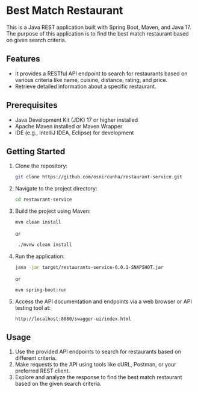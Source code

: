 # Best Match Restaurant

This is a Java REST application built with Spring Boot, Maven, and Java 17. The purpose of this application is to find
the best match restaurant based on given search criteria.

## Features

- It provides a RESTful API endpoint to search for restaurants based on various criteria like name, cuisine, distance,
  rating, and price.
- Retrieve detailed information about a specific restaurant.

## Prerequisites

- Java Development Kit (JDK) 17 or higher installed
- Apache Maven installed or Maven Wrapper
- IDE (e.g., IntelliJ IDEA, Eclipse) for development

## Getting Started

1. Clone the repository:

    ```bash
    git clone https://github.com/osnircunha/restaurant-service.git
    ```

2. Navigate to the project directory:

    ```bash
    cd restaurant-service
    ```

3. Build the project using Maven:

    ```bash
    mvn clean install
    ```
   or
   ```bash
    ./mvnw clean install
    ```

4. Run the application:

    ```bash
    java -jar target/restaurants-service-0.0.1-SNAPSHOT.jar
    ```
   or
    ```bash
    mvn spring-boot:run
    ```

5. Access the API documentation and endpoints via a web browser or API testing tool at:

    ```http
    http://localhost:8080/swagger-ui/index.html
    ```

## Usage

1. Use the provided API endpoints to search for restaurants based on different criteria.
2. Make requests to the API using tools like cURL, Postman, or your preferred REST client.
3. Explore and analyze the response to find the best match restaurant based on the given search criteria.
